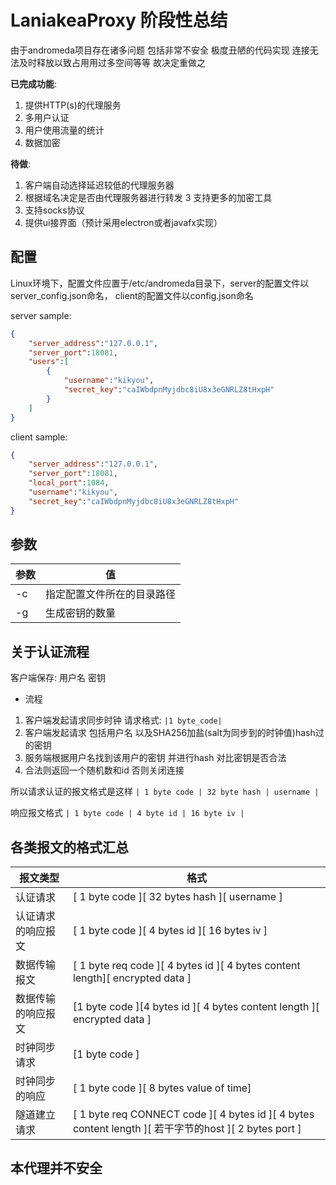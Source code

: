 # LaniakeaProxy 阶段性总结

由于andromeda项目存在诸多问题 包括非常不安全 极度丑陋的代码实现 连接无法及时释放以致占用用过多空间等等 故决定重做之

**已完成功能**:

1. 提供HTTP(s)的代理服务
2. 多用户认证
3. 用户使用流量的统计
4. 数据加密

**待做**:

1. 客户端自动选择延迟较低的代理服务器
2. 根据域名决定是否由代理服务器进行转发
3  支持更多的加密工具
4. 支持socks协议
5. 提供ui接界面（预计采用electron或者javafx实现）

## 配置

Linux环境下，配置文件应置于/etc/andromeda目录下，server的配置文件以server_config.json命名， client的配置文件以config.json命名

server sample:

```json
{
    "server_address":"127.0.0.1",
    "server_port":18081,
    "users":[
        {
            "username":"kikyou",
            "secret_key":"caIWbdpnMyjdbc8iU8x3eGNRLZ8tHxpH"
        }
    ]
}
```

client sample:

```json
{
    "server_address":"127.0.0.1",
    "server_port":18081,
    "local_port":1084,
    "username":"kikyou",
    "secret_key":"caIWbdpnMyjdbc8iU8x3eGNRLZ8tHxpH"
}
```

## 参数

| 参数  | 值  |
|---|---|
|-c| 指定配置文件所在的目录路径|
|-g| 生成密钥的数量|

## 关于认证流程

客户端保存: 用户名 密钥

* 流程

1. 客户端发起请求同步时钟 请求格式: ` |1 byte_code| `
2. 客户端发起请求 包括用户名 以及SHA256加盐(salt为同步到的时钟值)hash过的密钥
3. 服务端根据用户名找到该用户的密钥 并进行hash 对比密钥是否合法
4. 合法则返回一个随机数和id 否则关闭连接

所以请求认证的报文格式是这样 ` | 1 byte code | 32 byte hash | username | `

响应报文格式 `| 1 byte code | 4 byte id | 16 byte iv |`

## 各类报文的格式汇总

| 报文类型  | 格式  |
|---|---|
| 认证请求  | [ 1 byte code ][ 32 bytes hash ][ username ]  |
|认证请求的响应报文 |[ 1 byte code ][ 4 bytes id ][ 16 bytes iv ]|
| 数据传输报文 |[ 1 byte req code ][ 4 bytes id ][ 4 bytes content length][ encrypted data ]|
|数据传输的响应报文 | [1 byte code ][4 bytes id ][ 4 bytes content length ][ encrypted data ]|
|时钟同步请求 |[1 byte code ]|
| 时钟同步的响应 |[ 1 byte code ][ 8 bytes value of time]|
| 隧道建立请求 |[ 1 byte req CONNECT code ][ 4 bytes id ][ 4 bytes content length ][ 若干字节的host ][ 2 bytes port ]|

## 本代理并不安全